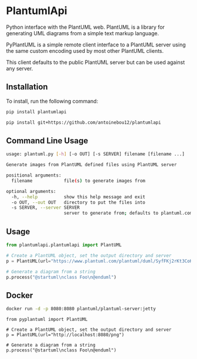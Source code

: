 # PlantumlApi

Python interface with the PlantUML web. PlantUML is a library for generating UML diagrams from a simple text markup language.

PyPlantUML is a simple remote client interface to a PlantUML server using the same custom encoding used by most other PlantUML clients.

This client defaults to the public PlantUML server but can be used against any server.

## Installation

To install, run the following command:

```bash
pip install plantumlapi
```

```bash
pip install git+https://github.com/antoinebou12/plantumlapi
```

## Command Line Usage

```bash
usage: plantuml.py [-h] [-o OUT] [-s SERVER] filename [filename ...]

Generate images from PlantUML defined files using PlantUML server

positional arguments: 
  filename            file(s) to generate images from

optional arguments: 
  -h, --help          show this help message and exit 
  -o OUT, --out OUT   directory to put the files into 
  -s SERVER, --server SERVER 
                      server to generate from; defaults to plantuml.com 
```

## Usage

```python
from plantumlapi.plantumlapi import PlantUML

# Create a PlantUML object, set the output directory and server
p = PlantUML(url="https://www.plantuml.com/plantuml/duml/SyfFKj2rKt3CoKnELR1Io4ZDoSa70000")

# Generate a diagram from a string
p.process("@startuml\nclass Foo\n@enduml")

```

## Docker

```bash
docker run -d -p 8080:8080 plantuml/plantuml-server:jetty
```

```
from pyplantuml import PlantUML

# Create a PlantUML object, set the output directory and server
p = PlantUML(url="http://localhost:8080/png")

# Generate a diagram from a string
p.process("@startuml\nclass Foo\n@enduml")
```
